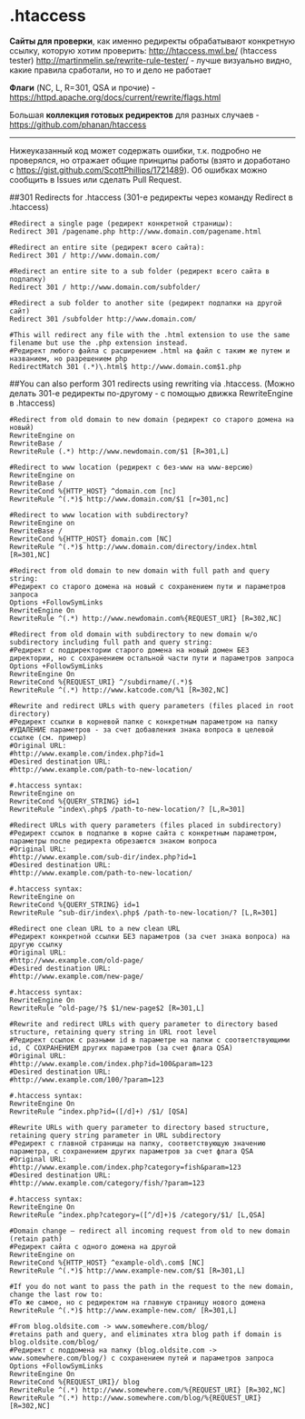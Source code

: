 # .htaccess

**Сайты для проверки**, как именно редиректы обрабатывают конкретную ссылку, которую хотим проверить:
http://htaccess.mwl.be/ (htaccess tester)
http://martinmelin.se/rewrite-rule-tester/ - лучше визуально видно, какие правила сработали, но то и дело не работает

**Флаги** (NC, L, R=301, QSA и прочие) - https://httpd.apache.org/docs/current/rewrite/flags.html

Большая **коллекция готовых редиректов** для разных случаев - https://github.com/phanan/htaccess

---

Нижеуказанный код может содержать ошибки, т.к. подробно не проверялся, но отражает общие принципы работы (взято и доработано с https://gist.github.com/ScottPhillips/1721489).
Об ошибках можно сообщить в Issues или сделать Pull Request.

##301 Redirects for .htaccess (301-е редиректы через команду Redirect в .htaccess)

```apacheconf
#Redirect a single page (редирект конкретной страницы):
Redirect 301 /pagename.php http://www.domain.com/pagename.html

#Redirect an entire site (редирект всего сайта):
Redirect 301 / http://www.domain.com/

#Redirect an entire site to a sub folder (редирект всего сайта в подпапку)
Redirect 301 / http://www.domain.com/subfolder/

#Redirect a sub folder to another site (редирект подпапки на другой сайт)
Redirect 301 /subfolder http://www.domain.com/

#This will redirect any file with the .html extension to use the same filename but use the .php extension instead.
#Редирект любого файла с расширением .html на файл с таким же путем и названием, но разрешением php
RedirectMatch 301 (.*)\.html$ http://www.domain.com$1.php
```

##You can also perform 301 redirects using rewriting via .htaccess.
(Можно делать 301-е редиректы по-другому - с помощью движка RewriteEngine в .htaccess)

```apacheconf
#Redirect from old domain to new domain (редирект со старого домена на новый)
RewriteEngine on
RewriteBase /
RewriteRule (.*) http://www.newdomain.com/$1 [R=301,L]

#Redirect to www location (редирект с без-www на www-версию)
RewriteEngine on
RewriteBase /
RewriteCond %{HTTP_HOST} ^domain.com [nc]
RewriteRule ^(.*)$ http://www.domain.com/$1 [r=301,nc]

#Redirect to www location with subdirectory?
RewriteEngine on
RewriteBase /
RewriteCond %{HTTP_HOST} domain.com [NC]
RewriteRule ^(.*)$ http://www.domain.com/directory/index.html [R=301,NC]

#Redirect from old domain to new domain with full path and query string:
#Редирект со старого домена на новый с сохранением пути и параметров запроса
Options +FollowSymLinks
RewriteEngine On
RewriteRule ^(.*) http://www.newdomain.com%{REQUEST_URI} [R=302,NC]

#Redirect from old domain with subdirectory to new domain w/o subdirectory including full path and query string:
#Редирект с поддиректории старого домена на новый домен БЕЗ директории, но с сохранением остальной части пути и параметров запроса
Options +FollowSymLinks
RewriteEngine On
RewriteCond %{REQUEST_URI} ^/subdirname/(.*)$
RewriteRule ^(.*) http://www.katcode.com/%1 [R=302,NC]

#Rewrite and redirect URLs with query parameters (files placed in root directory)
#Редирект ссылки в корневой папке с конкретным параметром на папку
#УДАЛЕНИЕ параметров - за счет добавления знака вопроса в целевой ссылке (см. пример)
#Original URL:
#http://www.example.com/index.php?id=1
#Desired destination URL:
#http://www.example.com/path-to-new-location/

#.htaccess syntax:
RewriteEngine on
RewriteCond %{QUERY_STRING} id=1
RewriteRule ^index\.php$ /path-to-new-location/? [L,R=301]

#Redirect URLs with query parameters (files placed in subdirectory)
#Редирект ссылок в подпапке в корне сайта с конкретным параметром, параметры после редиректа обрезаются знаком вопроса
#Original URL:
#http://www.example.com/sub-dir/index.php?id=1
#Desired destination URL:
#http://www.example.com/path-to-new-location/

#.htaccess syntax:
RewriteEngine on
RewriteCond %{QUERY_STRING} id=1
RewriteRule ^sub-dir/index\.php$ /path-to-new-location/? [L,R=301]

#Redirect one clean URL to a new clean URL
#Редирект конкретной ссылки БЕЗ параметров (за счет знака вопроса) на другую ссылку
#Original URL:
#http://www.example.com/old-page/
#Desired destination URL:
#http://www.example.com/new-page/

#.htaccess syntax:
RewriteEngine On
RewriteRule ^old-page/?$ $1/new-page$2 [R=301,L]

#Rewrite and redirect URLs with query parameter to directory based structure, retaining query string in URL root level
#Редирект ссылок с разными id в параметре на папки с соответствующими id, С СОХРАНЕНИЕМ других параметров (за счет флага QSA)
#Original URL:
#http://www.example.com/index.php?id=100&param=123
#Desired destination URL:
#http://www.example.com/100/?param=123

#.htaccess syntax:
RewriteEngine On
RewriteRule ^index.php?id=([/d]+) /$1/ [QSA]

#Rewrite URLs with query parameter to directory based structure, retaining query string parameter in URL subdirectory
#Редирект с главной страницы на папку, соответствующую значению параметра, с сохранением других параметров за счет флага QSA
#Original URL:
#http://www.example.com/index.php?category=fish&param=123
#Desired destination URL:
#http://www.example.com/category/fish/?param=123

#.htaccess syntax:
RewriteEngine On
RewriteRule ^index.php?category=([^/d]+)$ /category/$1/ [L,QSA]

#Domain change – redirect all incoming request from old to new domain (retain path)
#Редирект сайта с одного домена на другой
RewriteEngine on
RewriteCond %{HTTP_HOST} ^example-old\.com$ [NC]
RewriteRule ^(.*)$ http://www.example-new.com/$1 [R=301,L]

#If you do not want to pass the path in the request to the new domain, change the last row to:
#То же самое, но с редиректом на главную страницу нового домена
RewriteRule ^(.*)$ http://www.example-new.com/ [R=301,L]

#From blog.oldsite.com -> www.somewhere.com/blog/
#retains path and query, and eliminates xtra blog path if domain is blog.oldsite.com/blog/
#Редирект с поддомена на папку (blog.oldsite.com -> www.somewhere.com/blog/) с сохранением путей и параметров запроса
Options +FollowSymLinks
RewriteEngine On
RewriteCond %{REQUEST_URI}/ blog
RewriteRule ^(.*) http://www.somewhere.com/%{REQUEST_URI} [R=302,NC]
RewriteRule ^(.*) http://www.somewhere.com/blog/%{REQUEST_URI} [R=302,NC]
```

